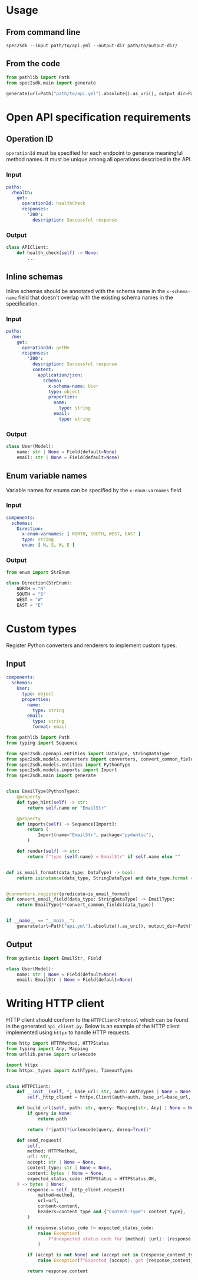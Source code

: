 # Usage

## From command line

`spec2sdk --input path/to/api.yml --output-dir path/to/output-dir/`

## From the code

```python
from pathlib import Path
from spec2sdk.main import generate

generate(url=Path("path/to/api.yml").absolute().as_uri(), output_dir=Path("path/to/output-dir/"))
```

# Open API specification requirements

## Operation ID

`operationId` must be specified for each endpoint to generate meaningful method names. It must be unique among all operations described in the API.

### Input

```yaml
paths:
  /health:
    get:
      operationId: healthCheck
      responses:
        '200':
          description: Successful response
```

### Output

```python
class APIClient:
    def health_check(self) -> None:
        ...
```

## Inline schemas

Inline schemas should be annotated with the schema name in the `x-schema-name` field that doesn't overlap with the existing schema names in the specification.

### Input

```yaml
paths:
  /me:
    get:
      operationId: getMe
      responses:
        '200':
          description: Successful response
          content:
            application/json:
              schema:
                x-schema-name: User
                type: object
                properties:
                  name:
                    type: string
                  email:
                    type: string
```

### Output

```python
class User(Model):
    name: str | None = Field(default=None)
    email: str | None = Field(default=None)
```

## Enum variable names

Variable names for enums can be specified by the `x-enum-varnames` field.

### Input

```yaml
components: 
  schemas:
    Direction:
      x-enum-varnames: [ NORTH, SOUTH, WEST, EAST ]
      type: string
      enum: [ N, S, W, E ]
```

### Output

```python
from enum import StrEnum

class Direction(StrEnum):
    NORTH = "N"
    SOUTH = "S"
    WEST = "W"
    EAST = "E"
```

# Custom types

Register Python converters and renderers to implement custom types.

## Input

```yaml
components: 
  schemas: 
    User:
      type: object
      properties:
        name:
          type: string
        email:
          type: string
          format: email
```

```python
from pathlib import Path
from typing import Sequence

from spec2sdk.openapi.entities import DataType, StringDataType
from spec2sdk.models.converters import converters, convert_common_fields
from spec2sdk.models.entities import PythonType
from spec2sdk.models.imports import Import
from spec2sdk.main import generate


class EmailType(PythonType):
    @property
    def type_hint(self) -> str:
        return self.name or "EmailStr"

    @property
    def imports(self) -> Sequence[Import]:
        return (
            Import(name="EmailStr", package="pydantic"),
        )

    def render(self) -> str:
        return f"type {self.name} = EmailStr" if self.name else ""


def is_email_format(data_type: DataType) -> bool:
    return isinstance(data_type, StringDataType) and data_type.format == "email"


@converters.register(predicate=is_email_format)
def convert_email_field(data_type: StringDataType) -> EmailType:
    return EmailType(**convert_common_fields(data_type))


if __name__ == "__main__":
    generate(url=Path("api.yml").absolute().as_uri(), output_dir=Path("output"))
```

## Output

```python
from pydantic import EmailStr, Field

class User(Model):
    name: str | None = Field(default=None)
    email: EmailStr | None = Field(default=None)
```

# Writing HTTP client

HTTP client should conform to the `HTTPClientProtocol` which can be found in the generated `api_client.py`. Below is an example of the HTTP client implemented using `httpx` to handle HTTP requests.
```python
from http import HTTPMethod, HTTPStatus
from typing import Any, Mapping
from urllib.parse import urlencode

import httpx
from httpx._types import AuthTypes, TimeoutTypes


class HTTPClient:
    def __init__(self, *, base_url: str, auth: AuthTypes | None = None, timeout: TimeoutTypes | None = None, **kwargs):
        self._http_client = httpx.Client(auth=auth, base_url=base_url, timeout=timeout, **kwargs)

    def build_url(self, path: str, query: Mapping[str, Any] | None = None) -> str:
        if query is None:
            return path

        return f"{path}?{urlencode(query, doseq=True)}"

    def send_request(
        self,
        method: HTTPMethod,
        url: str,
        accept: str | None = None,
        content_type: str | None = None,
        content: bytes | None = None,
        expected_status_code: HTTPStatus = HTTPStatus.OK,
    ) -> bytes | None:
        response = self._http_client.request(
            method=method,
            url=url,
            content=content,
            headers=content_type and {"Content-Type": content_type},
        )

        if response.status_code != expected_status_code:
            raise Exception(
                f"Unexpected status code for {method} {url}: {response.status_code}.",
            )

        if (accept is not None) and (accept not in (response_content_type := response.headers.get("Content-Type", ""))):
            raise Exception(f"Expected {accept}, got {response_content_type}.")

        return response.content
```
